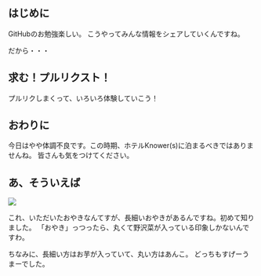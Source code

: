 ## はじめに
GitHubのお勉強楽しい。
こうやってみんな情報をシェアしていくんですね。

だから・・・

## 求む！プルリクスト！
プルリクしまくって、いろいろ体験していこう！

## おわりに
今日はやや体調不良です。この時期、ホテルKnower(s)に泊まるべきではありませんね。
皆さんも気をつけてください。

## あ、そういえば
![](https://c1.staticflickr.com/1/532/32698484205_f1b7ec9711_b.jpg)

これ、いただいたおやきなんてすが、長細いおやきがあるんですね。初めて知りました。
「おやき」っつったら、丸くて野沢菜が入っている印象しかないんですわ。

ちなみに、長細い方はお芋が入っていて、丸い方はあんこ。
どっちもすげーうまーでした。
